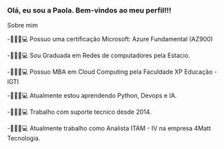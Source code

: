### Olá, eu sou a Paola. Bem-vindos ao meu perfil!!!

Sobre mim

-👩🏼‍💻💻 Possuo uma certificação Microsoft: Azure Fundamental (AZ900)

-👩🏼‍💻💻 Sou Graduada em Redes de computadores pela Estacio.

-👩🏼‍💻💻 Possuo MBA em Cloud Computing pela  Faculdade XP Educação - IGTI

-👩🏼‍💻💻 Atualmente estou aprendendo Python, Devops e IA.

-👩🏼‍💻💻 Trabalho com suporte tecnico desde 2014.

-👩🏼‍💻💻 Atualmente trabalho como Analista ITAM - IV na empresa 4Matt Tecnologia.
